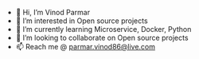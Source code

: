 - 👋 Hi, I’m Vinod Parmar
- 👀 I’m interested in Open source projects
- 🌱 I’m currently learning Microservice, Docker, Python
- 💞️ I’m looking to collaborate on Open source projects
- 📫 Reach me @ parmar.vinod86@live.com

<!---
vinodparmar1/vinodparmar1 is a ✨ special ✨ repository because its `README.md` (this file) appears on your GitHub profile.
You can click the Preview link to take a look at your changes.
--->
